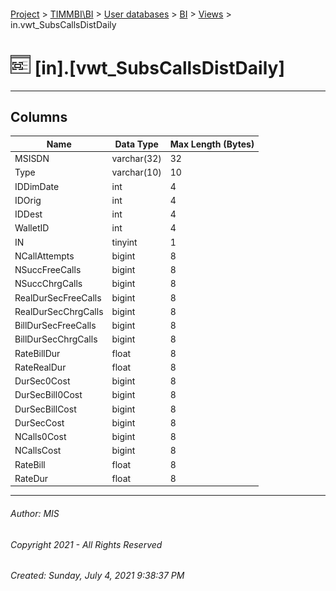 #### 

[Project](../../../../index.md) > [TIMMBI\\BI](../../../index.md) > [User databases](../../index.md) > [BI](../index.md) > [Views](Views.md) > in.vwt_SubsCallsDistDaily

# ![Views](../../../../Images/View32.png) [in].[vwt_SubsCallsDistDaily]

---

## <a name="#columns"></a>Columns

| Name | Data Type | Max Length (Bytes) |
|---|---|---|
| MSISDN | varchar(32) | 32 |
| Type | varchar(10) | 10 |
| IDDimDate | int | 4 |
| IDOrig | int | 4 |
| IDDest | int | 4 |
| WalletID | int | 4 |
| IN | tinyint | 1 |
| NCallAttempts | bigint | 8 |
| NSuccFreeCalls | bigint | 8 |
| NSuccChrgCalls | bigint | 8 |
| RealDurSecFreeCalls | bigint | 8 |
| RealDurSecChrgCalls | bigint | 8 |
| BillDurSecFreeCalls | bigint | 8 |
| BillDurSecChrgCalls | bigint | 8 |
| RateBillDur | float | 8 |
| RateRealDur | float | 8 |
| DurSec0Cost | bigint | 8 |
| DurSecBill0Cost | bigint | 8 |
| DurSecBillCost | bigint | 8 |
| DurSecCost | bigint | 8 |
| NCalls0Cost | bigint | 8 |
| NCallsCost | bigint | 8 |
| RateBill | float | 8 |
| RateDur | float | 8 |


---

###### Author:  MIS

###### Copyright 2021 - All Rights Reserved

###### Created: Sunday, July 4, 2021 9:38:37 PM

